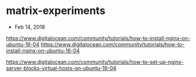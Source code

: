 # matrix-experiments

- Feb 14, 2018

https://www.digitalocean.com/community/tutorials/how-to-install-nginx-on-ubuntu-16-04
https://www.digitalocean.com/community/tutorials/how-to-install-nginx-on-ubuntu-16-04

https://www.digitalocean.com/community/tutorials/how-to-set-up-nginx-server-blocks-virtual-hosts-on-ubuntu-16-04


